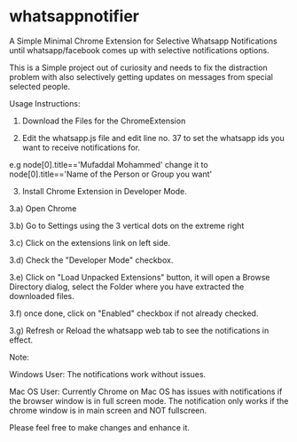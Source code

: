 # whatsappnotifier
A Simple Minimal Chrome Extension for Selective Whatsapp Notifications until whatsapp/facebook comes up with selective notifications options.

This is a Simple project out of curiosity and needs to fix the distraction problem with also selectively getting updates on messages from special selected people.

Usage Instructions:

1) Download the Files for the ChromeExtension

2) Edit the whatsapp.js file and edit line no. 37 to set the whatsapp ids you want to receive notifications for.

e.g node[0].title=='Mufaddal Mohammed' change it to node[0].title=='Name of the Person or Group you want'

3) Install Chrome Extension in Developer Mode.

3.a) Open Chrome

3.b) Go to Settings using the 3 vertical dots on the extreme right

3.c) Click on the extensions link on left side.

3.d) Check the "Developer Mode" checkbox.

3.e) Click on "Load Unpacked Extensions" button, it will open a Browse Directory 
dialog, select the Folder where you have extracted the downloaded files.

3.f) once done, click on "Enabled" checkbox if not already checked.

3.g) Refresh or Reload the whatsapp web tab to see the notifications in effect.


Note: 

Windows User: 
The notifications work without issues.

Mac OS User:
Currently Chrome on Mac OS has issues with notifications if the browser window is in full screen mode. The notification only works if the chrome window is in main screen and NOT fullscreen.

Please feel free to make changes and enhance it.
